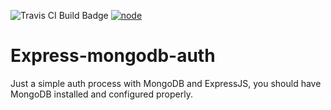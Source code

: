 ![Travis CI Build Badge](https://travis-ci.org/LcsJudahLive/express-mongodb-auth.png?branch=master) [![node](https://img.shields.io/node/v/passport.svg)]()

# Express-mongodb-auth
Just a simple auth process with MongoDB and ExpressJS, you should have MongoDB installed and configured properly.


